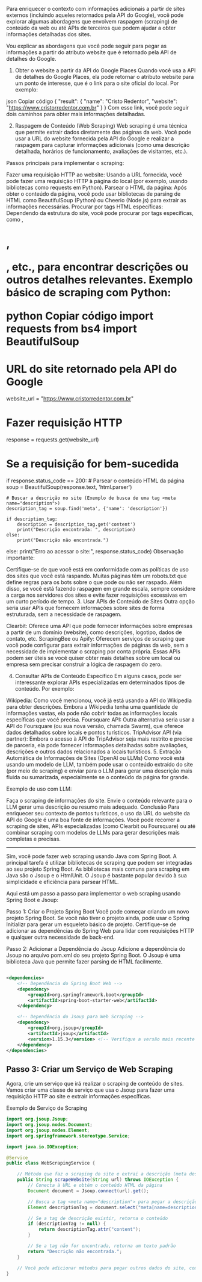 Para enriquecer o contexto com informações adicionais a partir de sites externos (incluindo aqueles retornados pela API do Google), você pode explorar algumas abordagens que envolvem raspagem (scraping) de conteúdo da web ou até APIs de terceiros que podem ajudar a obter informações detalhadas dos sites.

Vou explicar as abordagens que você pode seguir para pegar as informações a partir do atributo website que é retornado pela API de detalhes do Google.

1. Obter o website a partir da API do Google Places
Quando você usa a API de detalhes do Google Places, ela pode retornar o atributo website para um ponto de interesse, que é o link para o site oficial do local. Por exemplo:

json
Copiar código
{
  "result": {
    "name": "Cristo Redentor",
    "website": "https://www.cristorredentor.com.br"
  }
}
Com esse link, você pode seguir dois caminhos para obter mais informações detalhadas.

2. Raspagem de Conteúdo (Web Scraping)
Web scraping é uma técnica que permite extrair dados diretamente das páginas da web. Você pode usar a URL do website fornecida pela API do Google e realizar a raspagem para capturar informações adicionais (como uma descrição detalhada, horários de funcionamento, avaliações de visitantes, etc.).

Passos principais para implementar o scraping:

Fazer uma requisição HTTP ao website: Usando a URL fornecida, você pode fazer uma requisição HTTP à página do local (por exemplo, usando bibliotecas como requests em Python).
Parsear o HTML da página: Após obter o conteúdo da página, você pode usar bibliotecas de parsing de HTML como BeautifulSoup (Python) ou Cheerio (Node.js) para extrair as informações necessárias.
Procurar por tags HTML específicas: Dependendo da estrutura do site, você pode procurar por tags específicas, como <meta>, <h1>, <p>, etc., para encontrar descrições ou outros detalhes relevantes.
Exemplo básico de scraping com Python:

python
Copiar código
import requests
from bs4 import BeautifulSoup

# URL do site retornado pela API do Google
website_url = "https://www.cristorredentor.com.br"

# Fazer requisição HTTP
response = requests.get(website_url)

# Se a requisição for bem-sucedida
if response.status_code == 200:
    # Parsear o conteúdo HTML da página
    soup = BeautifulSoup(response.text, 'html.parser')

    # Buscar a descrição no site (Exemplo de busca de uma tag <meta name="description">)
    description_tag = soup.find('meta', {'name': 'description'})

    if description_tag:
        description = description_tag.get('content')
        print("Descrição encontrada: ", description)
    else:
        print("Descrição não encontrada.")
else:
    print("Erro ao acessar o site:", response.status_code)
Observação importante:

Certifique-se de que você está em conformidade com as políticas de uso dos sites que você está raspando. Muitas páginas têm um robots.txt que define regras para os bots sobre o que pode ou não ser raspado.
Além disso, se você está fazendo raspagem em grande escala, sempre considere a carga nos servidores dos sites e evite fazer requisições excessivas em um curto período de tempo.
3. Usar APIs de Conteúdo de Sites
Outra opção seria usar APIs que fornecem informações sobre sites de forma estruturada, sem a necessidade de raspagem.

Clearbit: Oferece uma API que pode fornecer informações sobre empresas a partir de um domínio (website), como descrições, logotipo, dados de contato, etc.
ScrapingBee ou Apify: Oferecem serviços de scraping que você pode configurar para extrair informações de páginas da web, sem a necessidade de implementar o scraping por conta própria.
Essas APIs podem ser úteis se você quiser obter mais detalhes sobre um local ou empresa sem precisar construir a lógica de raspagem do zero.

4. Consultar APIs de Conteúdo Específico
Em alguns casos, pode ser interessante explorar APIs especializadas em determinados tipos de conteúdo. Por exemplo:

Wikipedia: Como você mencionou, você já está usando a API do Wikipedia para obter descrições. Embora a Wikipedia tenha uma quantidade de informações vastas, ela pode não cobrir todas as informações locais específicas que você precisa.
Foursquare API: Outra alternativa seria usar a API do Foursquare (ou sua nova versão, chamada Swarm), que oferece dados detalhados sobre locais e pontos turísticos.
TripAdvisor API (via partner): Embora o acesso à API do TripAdvisor seja mais restrito e precise de parceria, ela pode fornecer informações detalhadas sobre avaliações, descrições e outros dados relacionados a locais turísticos.
5. Extração Automática de Informações de Sites (OpenAI ou LLMs)
Como você está usando um modelo de LLM, também pode usar o conteúdo extraído do site (por meio de scraping) e enviar para o LLM para gerar uma descrição mais fluida ou sumarizada, especialmente se o conteúdo da página for grande.

Exemplo de uso com LLM:

Faça o scraping de informações do site.
Envie o conteúdo relevante para o LLM gerar uma descrição ou resumo mais adequado.
Conclusão
Para enriquecer seu contexto de pontos turísticos, o uso da URL do website da API do Google é uma boa fonte de informações. Você pode recorrer a scraping de sites, APIs especializadas (como Clearbit ou Foursquare) ou até combinar scraping com modelos de LLMs para gerar descrições mais completas e precisas.


----
Sim, você pode fazer web scraping usando Java com Spring Boot. A principal tarefa é utilizar bibliotecas de scraping que podem ser integradas ao seu projeto Spring Boot. As bibliotecas mais comuns para scraping em Java são o Jsoup e o HtmlUnit. O Jsoup é bastante popular devido à sua simplicidade e eficiência para parsear HTML.

Aqui está um passo a passo para implementar o web scraping usando Spring Boot e Jsoup:

Passo 1: Criar o Projeto Spring Boot
Você pode começar criando um novo projeto Spring Boot. Se você não tiver o projeto ainda, pode usar o Spring Initializr para gerar um esqueleto básico de projeto. Certifique-se de adicionar as dependências do Spring Web para lidar com requisições HTTP e qualquer outra necessidade de back-end.

Passo 2: Adicionar a Dependência do Jsoup
Adicione a dependência do Jsoup no arquivo pom.xml do seu projeto Spring Boot. O Jsoup é uma biblioteca Java que permite fazer parsing de HTML facilmente.

```xml 

<dependencies>
    <!-- Dependência do Spring Boot Web -->
    <dependency>
        <groupId>org.springframework.boot</groupId>
        <artifactId>spring-boot-starter-web</artifactId>
    </dependency>

    <!-- Dependência do Jsoup para Web Scraping -->
    <dependency>
        <groupId>org.jsoup</groupId>
        <artifactId>jsoup</artifactId>
        <version>1.15.3</version> <!-- Verifique a versão mais recente no Maven Central -->
    </dependency>
</dependencies>

```
## Passo 3: Criar um Serviço de Web Scraping
Agora, crie um serviço que irá realizar o scraping de conteúdo de sites. Vamos criar uma classe de serviço que usa o Jsoup para fazer uma requisição HTTP ao site e extrair informações específicas.

Exemplo de Serviço de Scraping

```java 
import org.jsoup.Jsoup;
import org.jsoup.nodes.Document;
import org.jsoup.nodes.Element;
import org.springframework.stereotype.Service;

import java.io.IOException;

@Service
public class WebScrapingService {

    // Método que faz o scraping do site e extrai a descrição (meta description, por exemplo)
    public String scrapeWebsite(String url) throws IOException {
        // Conecta à URL e obtém o conteúdo HTML da página
        Document document = Jsoup.connect(url).get();

        // Busca a tag <meta name="description"> para pegar a descrição
        Element descriptionTag = document.select("meta[name=description]").first();

        // Se a tag de descrição existir, retorna o conteúdo
        if (descriptionTag != null) {
            return descriptionTag.attr("content");
        }

        // Se a tag não for encontrada, retorna um texto padrão
        return "Descrição não encontrada.";
    }

    // Você pode adicionar métodos para pegar outros dados do site, como títulos, imagens, etc.
}

```